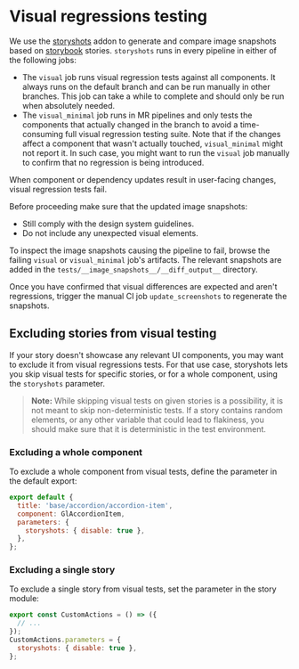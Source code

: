 # Visual regressions testing

We use the [storyshots](https://github.com/storybookjs/storybook/tree/next/addons/storyshots) addon
to generate and compare image snapshots based on [storybook](https://github.com/storybookjs/storybook)
stories. `storyshots` runs in every pipeline in either of the following jobs:

* The `visual` job runs visual regression tests against all components. It always runs on the
  default branch and can be run manually in other branches. This job can take a while to complete
  and should only be run when absolutely needed.
* The `visual_minimal` job runs in MR pipelines and only tests the components that actually changed
  in the branch to avoid a time-consuming full visual regression testing suite.
  Note that if the changes affect a component that wasn't actually touched, `visual_minimal`
  might not report it. In such case, you might want to run the `visual` job manually to confirm that
  no regression is being introduced.

When component or dependency updates result in user-facing changes, visual regression tests fail.

Before proceeding make sure that the updated image snapshots:

* Still comply with the design system guidelines.
* Do not include any unexpected visual elements.

To inspect the image snapshots causing the pipeline to fail, browse the failing `visual` or `visual_minimal`
job's artifacts. The relevant snapshots are added in the `tests/__image_snapshots__/__diff_output__`
directory.

Once you have confirmed that visual differences are expected and aren't regressions, trigger the
manual CI job `update_screenshots` to regenerate the snapshots.

## Excluding stories from visual testing

If your story doesn't showcase any relevant UI components, you may want to exclude it from visual
regressions tests. For that use case, storyshots lets you skip visual tests for specific stories,
or for a whole component, using the `storyshots` parameter.

> **Note:** While skipping visual tests on given stories is a possibility, it is not meant to skip
> non-deterministic tests. If a story contains random elements, or any other variable that could
> lead to flakiness, you should make sure that it is deterministic in the test environment.

### Excluding a whole component

To exclude a whole component from visual tests, define the parameter in the default export:

```js
export default {
  title: 'base/accordion/accordion-item',
  component: GlAccordionItem,
  parameters: {
    storyshots: { disable: true },
  },
};
```

### Excluding a single story

To exclude a single story from visual tests, set the parameter in the story module:

```js
export const CustomActions = () => ({
  // ...
});
CustomActions.parameters = {
  storyshots: { disable: true },
};
```
